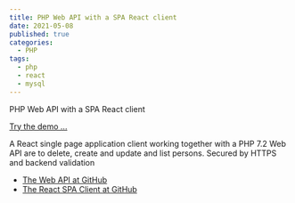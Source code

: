 ```yaml
---
title: PHP Web API with a SPA React client
date: 2021-05-08
published: true
categories:
  - PHP
tags:
  - php
  - react
  - mysql
---
```

PHP Web API with a SPA React client

<a href="https://phpclient.persteenolsen.dk" target="_blank" title="Show persons">Try the demo ...</a>

A React single page application client working together with a PHP 7.2 Web API are to delete, create and update and list persons. Secured by HTTPS and backend validation

<ul>
<li><a href="https://github.com/persteenolsen/php-no-auth-api" target="_blank">The Web API at GitHub</a></li>
<li><a href="https://github.com/persteenolsen/react-no-auth-client" target="_blank">The React SPA Client at GitHub</a></li>
</ul>